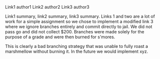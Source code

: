 Link1 author1
Link2 author2
Link3 author3

Link1 summary, link2 summary, link3 summary.  Links 1 and two are a lot of work for a simple assignment so we chose to implement a modified link 3 where we ignore branches entirely and commit directly to jail.  We did not pass go and did not collect $200.  Branches were made solely for the purpose of a grade and were then burned for s'mores.

This is clearly a bad branching strategy that was unable to fully roast a marshmellow without burning it. In the future we would implement xyz.
